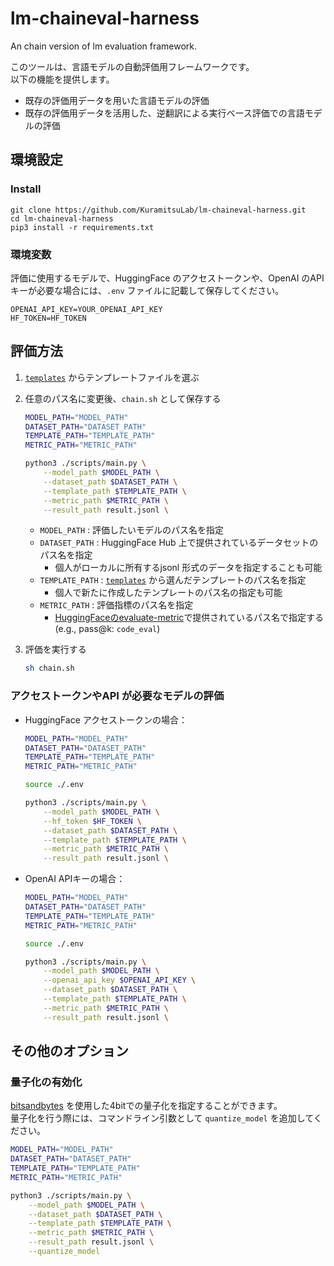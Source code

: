 # lm-chaineval-harness
An chain version of lm evaluation framework.

このツールは、言語モデルの自動評価用フレームワークです。  
以下の機能を提供します。

- 既存の評価用データを用いた言語モデルの評価
- 既存の評価用データを活用した、逆翻訳による実行ベース評価での言語モデルの評価

## 環境設定

### Install

```shell
git clone https://github.com/KuramitsuLab/lm-chaineval-harness.git
cd lm-chaineval-harness
pip3 install -r requirements.txt
```

### 環境変数

評価に使用するモデルで、HuggingFace のアクセストークンや、OpenAI のAPI キーが必要な場合には、`.env` ファイルに記載して保存してください。

```plaintext:envファイル
OPENAI_API_KEY=YOUR_OPENAI_API_KEY
HF_TOKEN=HF_TOKEN
```

## 評価方法

1. [`templates`](https://github.com/KuramitsuLab/lm-chaineval-harness/tree/main/templates) からテンプレートファイルを選ぶ
2. 任意のパス名に変更後、`chain.sh` として保存する
    ```sh
    MODEL_PATH="MODEL_PATH"
    DATASET_PATH="DATASET_PATH"
    TEMPLATE_PATH="TEMPLATE_PATH"
    METRIC_PATH="METRIC_PATH"

    python3 ./scripts/main.py \
        --model_path $MODEL_PATH \
        --dataset_path $DATASET_PATH \
        --template_path $TEMPLATE_PATH \
        --metric_path $METRIC_PATH \
        --result_path result.jsonl \
    ```
    
    - `MODEL_PATH` : 評価したいモデルのパス名を指定
    - `DATASET_PATH` : HuggingFace Hub 上で提供されているデータセットのパス名を指定
        - 個人がローカルに所有するjsonl 形式のデータを指定することも可能
    - `TEMPLATE_PATH` : [`templates`](https://github.com/KuramitsuLab/lm-chaineval-harness/tree/main/templates) から選んだテンプレートのパス名を指定
        - 個人で新たに作成したテンプレートのパス名の指定も可能
    - `METRIC_PATH` : 評価指標のパス名を指定
        - [HuggingFaceのevaluate-metric](https://huggingface.co/evaluate-metric)で提供されているパス名で指定する (e.g., pass@k: `code_eval`)


3. 評価を実行する
    ```sh
    sh chain.sh
    ```

### アクセストークンやAPI が必要なモデルの評価

- HuggingFace アクセストークンの場合：

    ```sh
    MODEL_PATH="MODEL_PATH"
    DATASET_PATH="DATASET_PATH"
    TEMPLATE_PATH="TEMPLATE_PATH"
    METRIC_PATH="METRIC_PATH"

    source ./.env

    python3 ./scripts/main.py \
        --model_path $MODEL_PATH \
        --hf_token $HF_TOKEN \
        --dataset_path $DATASET_PATH \
        --template_path $TEMPLATE_PATH \
        --metric_path $METRIC_PATH \
        --result_path result.jsonl \
    ```

- OpenAI APIキーの場合：

    ```sh
    MODEL_PATH="MODEL_PATH"
    DATASET_PATH="DATASET_PATH"
    TEMPLATE_PATH="TEMPLATE_PATH"
    METRIC_PATH="METRIC_PATH"

    source ./.env

    python3 ./scripts/main.py \
        --model_path $MODEL_PATH \
        --openai_api_key $OPENAI_API_KEY \
        --dataset_path $DATASET_PATH \
        --template_path $TEMPLATE_PATH \
        --metric_path $METRIC_PATH \
        --result_path result.jsonl \
    ```

## その他のオプション

### 量子化の有効化

[bitsandbytes](https://github.com/TimDettmers/bitsandbytes) を使用した4bitでの量子化を指定することができます。  
量子化を行う際には、コマンドライン引数として `quantize_model` を追加してください。

```sh
MODEL_PATH="MODEL_PATH"
DATASET_PATH="DATASET_PATH"
TEMPLATE_PATH="TEMPLATE_PATH"
METRIC_PATH="METRIC_PATH"

python3 ./scripts/main.py \
    --model_path $MODEL_PATH \
    --dataset_path $DATASET_PATH \
    --template_path $TEMPLATE_PATH \
    --metric_path $METRIC_PATH \
    --result_path result.jsonl \
    --quantize_model
``````
